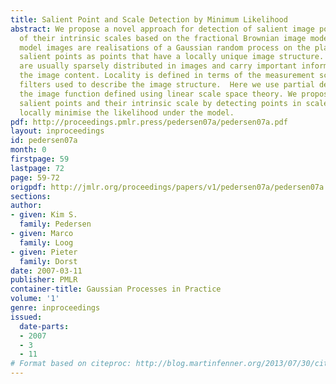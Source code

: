 ```yaml
---
title: Salient Point and Scale Detection by Minimum Likelihood
abstract: We propose a novel approach for detection of salient image points and estimation
  of their intrinsic scales based on the fractional Brownian image model.  Under this
  model images are realisations of a Gaussian random process on the plane. We define
  salient points as points that have a locally unique image structure. Such points
  are usually sparsely distributed in images and carry important information about
  the image content. Locality is defined in terms of the measurement scale of the
  filters used to describe the image structure.  Here we use partial derivatives of
  the image function defined using linear scale space theory. We propose to detect
  salient points and their intrinsic scale by detecting points in scale-space that
  locally minimise the likelihood under the model.
pdf: http://proceedings.pmlr.press/pedersen07a/pedersen07a.pdf
layout: inproceedings
id: pedersen07a
month: 0
firstpage: 59
lastpage: 72
page: 59-72
origpdf: http://jmlr.org/proceedings/papers/v1/pedersen07a/pedersen07a.pdf
sections: 
author:
- given: Kim S.
  family: Pedersen
- given: Marco
  family: Loog
- given: Pieter
  family: Dorst
date: 2007-03-11
publisher: PMLR
container-title: Gaussian Processes in Practice
volume: '1'
genre: inproceedings
issued:
  date-parts:
  - 2007
  - 3
  - 11
# Format based on citeproc: http://blog.martinfenner.org/2013/07/30/citeproc-yaml-for-bibliographies/
---
```


